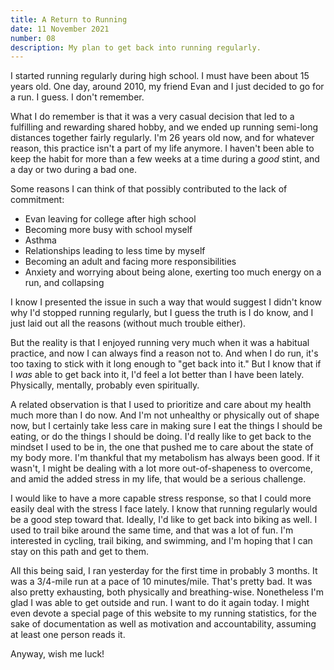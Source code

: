 ```yaml
---
title: A Return to Running
date: 11 November 2021
number: 08
description: My plan to get back into running regularly.
---
```

I started running regularly during high school. I must have been about 15 years old. One day, around 2010, my friend Evan and I just decided to go for a run. I guess. I don't remember.

What I do remember is that it was a very casual decision that led to a fulfilling and rewarding shared hobby, and we ended up running semi-long distances together fairly regularly. I'm 26 years old now, and for whatever reason, this practice isn't a part of my life anymore. I haven't been able to keep the habit for more than a few weeks at a time during a *good* stint, and a day or two during a bad one.

Some reasons I can think of that possibly contributed to the lack of commitment:

- Evan leaving for college after high school
- Becoming more busy with school myself
- Asthma
- Relationships leading to less time by myself
- Becoming an adult and facing more responsibilities
- Anxiety and worrying about being alone, exerting too much energy on a run, and collapsing

I know I presented the issue in such a way that would suggest I didn't know why I'd stopped running regularly, but I guess the truth is I do know, and I just laid out all the reasons (without much trouble either).

But the reality is that I enjoyed running very much when it was a habitual practice, and now I can always find a reason not to. And when I do run, it's too taxing to stick with it long enough to "get back into it." But I know that if I *was* able to get back into it, I'd feel a lot better than I have been lately. Physically, mentally, probably even spiritually.

A related observation is that I used to prioritize and care about my health much more than I do now. And I'm not unhealthy or physically out of shape now, but I certainly take less care in making sure I eat the things I should be eating, or do the things I should be doing. I'd really like to get back to the mindset I used to be in, the one that pushed me to care about the state of my body more. I'm thankful that my metabolism has always been good. If it wasn't, I might be dealing with a lot more out-of-shapeness to overcome, and amid the added stress in my life, that would be a serious challenge.

I would like to have a more capable stress response, so that I could more easily deal with the stress I face lately. I know that running regularly would be a good step toward that. Ideally, I'd like to get back into biking as well. I used to trail bike around the same time, and that was a lot of fun. I'm interested in cycling, trail biking, and swimming, and I'm hoping that I can stay on this path and get to them.

All this being said, I ran yesterday for the first time in probably 3 months. It was a 3/4-mile run at a pace of 10 minutes/mile. That's pretty bad. It was also pretty exhausting, both physically and breathing-wise. Nonetheless I'm glad I was able to get outside and run. I want to do it again today. I might even devote a special page of this website to my running statistics, for the sake of documentation as well as motivation and accountability, assuming at least one person reads it.

Anyway, wish me luck!
